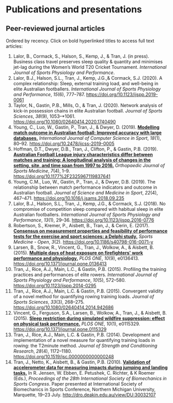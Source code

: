 # Publications and presentations

## Peer-reviewed journal articles

Ordered by recency. Click on bold hyperlinked titles to access full text articles:

1. Lalor, B., Cormack, S., Halson, S., Kemp, J., & Tran, J. (in press). Business class travel preserves sleep quality & quantity and minimises jet-lag during the Women’s World T20 Cricket Tournament. *International Journal of Sports Physiology and Performance*.
2. Lalor, B.J., Halson, S.L., Tran, J., Kemp, J.G.,& Cormack, S.J. (2020). A complex relationship: Sleep, external training load, and well-being in elite Australian footballers. *International Journal of Sports Physiology and Performance*, *15*(6), 777–787. https://doi.org/10.1123/ijspp.2019-0061
3. Taylor, N., Gastin, P.B., Mills, O., & Tran, J. (2020). Network analysis of kick-in possession chains in elite Australian football. *Journal of Sports Sciences*, *38*(9), 1053–*1061. https://doi.org/10.1080/02640414.2020.1740490
4. Young, C., Luo, W., Gastin, P., Tran, J., & Dwyer, D. (2019). [**Modelling match outcome in Australian football: Improved accuracy with large databases.**](https://content.sciendo.com/view/journals/ijcss/18/1/article-p80.xml?language=en) *International Journal of Computer Science in Sport*, *18*(1), 80–92. https://doi.org/10.2478/ijcss-2019-0005
5. Hoffman, D.T., Dwyer, D.B., Tran, J., Clifton, P., & Gastin, P.B. (2019). [**Australian Football League injury characteristics differ between matches and training: A longitudinal analysis of changes in the setting, site, and time span from 1997 to 2016.**](https://doi.org/10.1177%2F2325967119837641) *Orthopaedic Journal of Sports Medicine*, *7*(4), 1–9. https://doi.org/10.1177%2F2325967119837641
6. Young, C.M., Luo, W., Gastin, P., Tran, J., & Dwyer, D.B. (2019). The relationship between match performance indicators and outcome in Australian football. *Journal of Science and Medicine in Sport*, *22*(4), 467–471. https://doi.org/10.1016/j.jsams.2018.09.235
7. Lalor, B.J., Halson, S.L., Tran, J., Kemp, J.G., & Cormack, S.J. (2018). No compromise of competition sleep compared with habitual sleep in elite Australian footballers. *International Journal of Sports Physiology and Performance*, *13*(1), 29–36. https://doi.org/10.1123/ijspp.2016-0776
8. Robertson, S., Kremer, P., Aisbett, B., Tran, J., & Cerin, E. (2017). [**Consensus on measurement properties and feasibility of performance tests for the exercise and sport sciences: a Delphi study.**](https://doi.org/10.1186/s40798-016-0071-y) *Sports Medicine - Open*, *3*(2). https://doi.org/10.1186/s40798-016-0071-y
9. Larsen, B., Snow, R., Vincent, G., Tran, J., Wolkow, A., & Aisbett, B. (2015). [**Multiple days of heat exposure on firefighters' work performance and physiology.**](https://doi.org/10.1371/journal.pone.0136413) *PLOS ONE*, *10*(9), e0136413. https://doi.org/10.1371/journal.pone.0136413
10. Tran, J., Rice, A.J., Main, L.C., & Gastin, P.B. (2015). Profiling the training practices and performances of elite rowers. *International Journal of Sports Physiology and Performance*, *10*(5), 572–580. https://doi.org/10.1123/ijspp.2014-0295
11. Tran, J., Rice, A.J., Main, L.C. & Gastin, P.B. (2015). Convergent validity of a novel method for quantifying rowing training loads. *Journal of Sports Sciences*, *33*(3), 268–275. https://doi.org/10.1080/02640414.2014.942686
12. Vincent, G., Ferguson, S.A., Larsen, B., Wolkow, A., Tran, J., & Aisbett, B. (2015). [**Sleep restriction during simulated wildfire suppression: effect on physical task performance.**](https://doi.org/10.1371/journal.pone.0115329) *PLOS ONE*, *10*(1), e0115329. https://doi.org/10.1371/journal.pone.0115329
13. Tran, J., Rice, A.J., Main, L.C. & Gastin, P.B. (2014). Development and implementation of a novel measure for quantifying training loads in rowing: the T2minute method. *Journal of Strength and Conditioning Research*, *28*(4), 1172–1180. https://doi.org/10.1519/jsc.0000000000000248
14. Tran, J., Netto, K., Aisbett, B., & Gastin, P.B. (2010). [**Validation of accelerometer data for measuring impacts during jumping and landing tasks.**](http://dro.deakin.edu.au/view/DU:30032107) In R. Jensen, W. Ebben, E. Petushek, C. Richter, & K Roemer (Eds.), *Proceedings of the 28th International Society of Biomechanics in Sports Congress*. Paper presented at International Society of Biomechanics in Sports Conference, Northern Michigan University, Marquette, 19–23 July. http://dro.deakin.edu.au/view/DU:30032107